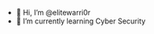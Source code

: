 - 👋 Hi, I’m @elitewarri0r
- 🌱 I’m currently learning Cyber Security 

<!---
elitewarri0r/elitewarri0r is a ✨ special ✨ repository because its `README.md` (this file) appears on your GitHub profile.
You can click the Preview link to take a look at your changes.
--->
